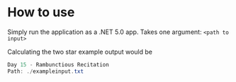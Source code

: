 # How to use

Simply run the application as a .NET 5.0 app. Takes one argument: `<path to input>`

Calculating the two star example output would be
```powershell
Day 15 - Rambunctious Recitation
Path: ./exampleinput.txt
```